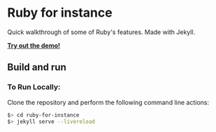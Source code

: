 # Ruby for instance
Quick walkthrough of some of Ruby's features. Made with Jekyll.

[**Try out the demo!**](https://ruby-mid.pages.dev/)

## Build and run

### To Run Locally:

Clone the repository and perform the following command line actions:

```bash
$> cd ruby-for-instance
$> jekyll serve --livereload
```
